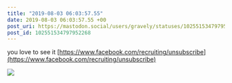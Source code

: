 ```yaml
---
title: "2019-08-03 06:03:57.55"
date: 2019-08-03 06:03:57.55 +00
post_uri: https://mastodon.social/users/gravely/statuses/102551534797952268
post_id: 102551534797952268
---
```

you love to see it [https://www.facebook.com/recruiting/unsubscribe](https://www.facebook.com/recruiting/unsubscribe)


![](/images/17284201.jpg)


